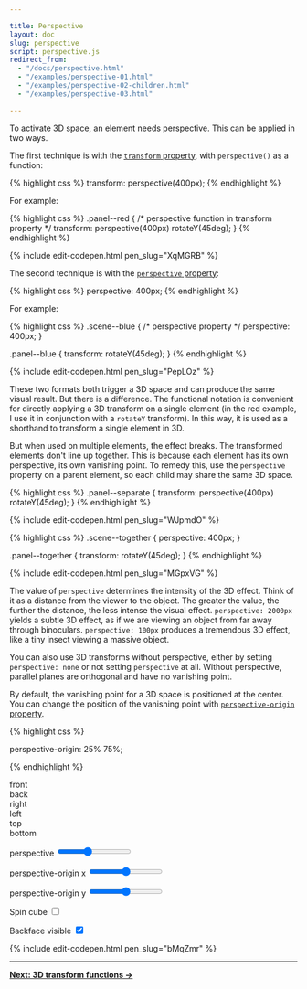 ```yaml
---

title: Perspective
layout: doc
slug: perspective
script: perspective.js
redirect_from:
  - "/docs/perspective.html"
  - "/examples/perspective-01.html"
  - "/examples/perspective-02-children.html"
  - "/examples/perspective-03.html"

---
```



To activate 3D space, an element needs perspective.  This can be applied in two ways.

The first technique is with the [`transform` property](https://developer.mozilla.org/en-US/docs/Web/CSS/transform), with `perspective()` as a function:


{% highlight css %}
transform: perspective(400px);
{% endhighlight %}

For example:

{% highlight css %}
.panel--red {
  /* perspective function in transform property */
  transform: perspective(400px) rotateY(45deg);
}
{% endhighlight %}

<div class="scene scene--set-persp">
  <div class="set-persp-panel set-persp-panel--red"></div>
</div>

{% include edit-codepen.html pen_slug="XqMGRB" %}

The second technique is with the [`perspective` property](https://developer.mozilla.org/en-US/docs/Web/CSS/perspective):

{% highlight css %}
perspective: 400px;
{% endhighlight %}

For example:

{% highlight css %}
.scene--blue {
  /* perspective property */
  perspective: 400px;
}

.panel--blue {
  transform: rotateY(45deg);
}
{% endhighlight %}

<div class="scene scene--set-persp scene--set-persp--blue">
  <div class="set-persp-panel set-persp-panel--blue"></div>
</div>

{% include edit-codepen.html pen_slug="PepLOz" %}

These two formats both trigger a 3D space and can produce the same visual result. But there is a difference. The functional notation is convenient for directly applying a 3D transform on a single element (in the red example, I use it in conjunction with a `rotateY` transform). In this way, it is used as a shorthand to transform a single element in 3D.

But when used on multiple elements, the effect breaks. The transformed elements don't line up together. This is because each element has its own perspective, its own vanishing point. To remedy this, use the `perspective` property on a parent element, so each child may share the same 3D space.

{% highlight css %}
.panel--separate {
  transform: perspective(400px) rotateY(45deg);
}
{% endhighlight %}

<div class="scene scene--persp-children">
  <div class="persp-children-panel persp-children-panel--separate"></div>
  <div class="persp-children-panel persp-children-panel--separate"></div>
  <div class="persp-children-panel persp-children-panel--separate"></div>
  <div class="persp-children-panel persp-children-panel--separate"></div>
  <div class="persp-children-panel persp-children-panel--separate"></div>
  <div class="persp-children-panel persp-children-panel--separate"></div>
  <div class="persp-children-panel persp-children-panel--separate"></div>
  <div class="persp-children-panel persp-children-panel--separate"></div>
  <div class="persp-children-panel persp-children-panel--separate"></div>
</div>

{% include edit-codepen.html pen_slug="WJpmdO" %}

{% highlight css %}
.scene--together {
  perspective: 400px;
}

.panel--together {
  transform: rotateY(45deg);
}
{% endhighlight %}

<div class="scene scene--persp-children scene--persp-children--together">
  <div class="persp-children-panel persp-children-panel--together"></div>
  <div class="persp-children-panel persp-children-panel--together"></div>
  <div class="persp-children-panel persp-children-panel--together"></div>
  <div class="persp-children-panel persp-children-panel--together"></div>
  <div class="persp-children-panel persp-children-panel--together"></div>
  <div class="persp-children-panel persp-children-panel--together"></div>
  <div class="persp-children-panel persp-children-panel--together"></div>
  <div class="persp-children-panel persp-children-panel--together"></div>
  <div class="persp-children-panel persp-children-panel--together"></div>
</div>

{% include edit-codepen.html pen_slug="MGpxVG" %}

The value of `perspective` determines the intensity of the 3D effect. Think of it as a distance from the viewer to the object. The greater the value, the further the distance, the less intense the visual effect. `perspective: 2000px` yields a subtle 3D effect, as if we are viewing an object from far away through binoculars. `perspective: 100px` produces a tremendous 3D effect, like a tiny insect viewing a massive object.

You can also use 3D transforms without perspective, either by setting `perspective: none` or not setting `perspective` at all. Without perspective, parallel planes are orthogonal and have no vanishing point.

By default, the vanishing point for a 3D space is positioned at the center. You can change the position of the vanishing point with [`perspective-origin` property](https://developer.mozilla.org/en-US/docs/Web/CSS/perspective-origin).

{% highlight css %}

perspective-origin: 25% 75%;

{% endhighlight %}

<div class="demo demo--persp-cube">
  <div class="scene scene--cube scene--persp-cube">
    <div class="cube is-spinning">
      <div class="cube__face cube__face--front">front</div>
      <div class="cube__face cube__face--back">back</div>
      <div class="cube__face cube__face--right">right</div>
      <div class="cube__face cube__face--left">left</div>
      <div class="cube__face cube__face--top">top</div>
      <div class="cube__face cube__face--bottom">bottom</div>
    </div>
  </div>
  <p>
    <label>
      perspective
      <input class="perspective-range" type="range" min="1" max="1000" value="400" data-units="px" />
    </label>
  </p>
  <p>
    <label>
      perspective-origin x
      <input class="origin-x-range" type="range" min="0" max="100" value="50" data-units="%" />
    </label>
  </p>
  <p>
    <label>
      perspective-origin y
      <input class="origin-y-range" type="range" min="0" max="100" value="50" data-units="%" />
    </label>
  </p>
  <p>
    <label>
      Spin cube
      <input class="spin-cube-checkbox" type="checkbox" />
    </label>
  </p>
  <p>
    <label>
      Backface visible
      <input class="backface-checkbox" type="checkbox" checked />
    </label>
  </p>
</div>

{% include edit-codepen.html pen_slug="bMqZmr" %}

* * *

[**Next: 3D transform functions &rarr;**](3d-transform-functions)
